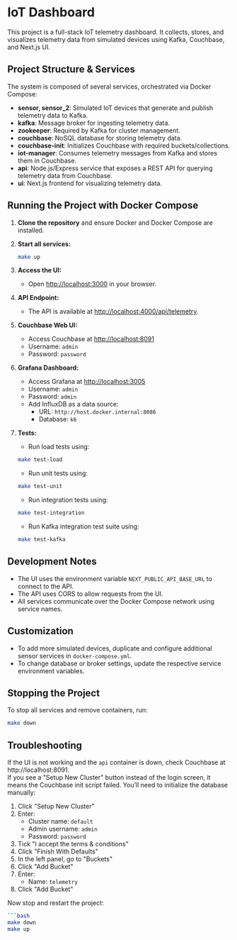 # IoT Dashboard

This project is a full-stack IoT telemetry dashboard. It collects, stores, and visualizes telemetry data from simulated devices using Kafka, Couchbase, and Next.js UI.

## Project Structure & Services

The system is composed of several services, orchestrated via Docker Compose:

- **sensor, sensor_2**: Simulated IoT devices that generate and publish telemetry data to Kafka.
- **kafka**: Message broker for ingesting telemetry data.
- **zookeeper**: Required by Kafka for cluster management.
- **couchbase**: NoSQL database for storing telemetry data.
- **couchbase-init**: Initializes Couchbase with required buckets/collections.
- **iot-manager**: Consumes telemetry messages from Kafka and stores them in Couchbase.
- **api**: Node.js/Express service that exposes a REST API for querying telemetry data from Couchbase.
- **ui**: Next.js frontend for visualizing telemetry data.

## Running the Project with Docker Compose

1. **Clone the repository** and ensure Docker and Docker Compose are installed.

2. **Start all services:**
   ```bash
   make up
   ```

3. **Access the UI:**
   - Open [http://localhost:3000](http://localhost:3000) in your browser.

4. **API Endpoint:**
   - The API is available at [http://localhost:4000/api/telemetry](http://localhost:4000/api/telemetry).

5. **Couchbase Web UI:**
   - Access Couchbase at [http://localhost:8091](http://localhost:8091)
   - Username: `admin`
   - Password: `password`

6. **Grafana Dashboard:**
   - Access Grafana at [http://localhost:3005](http://localhost:3005)
   - Username: `admin`
   - Password: `admin`
   - Add InfluxDB as a data source:
     - URL: `http://host.docker.internal:8086`
     - Database: `k6`

7. **Tests:**
   - Run load tests using:
   ```bash
   make test-load
   ```
   - Run unit tests using:
   ```bash
   make test-unit
   ```
   - Run integration tests using:
   ```bash
   make test-integration
   ```
    - Run Kafka integration test suite using:
   ```bash
   make test-kafka
   ```

## Development Notes

- The UI uses the environment variable `NEXT_PUBLIC_API_BASE_URL` to connect to the API.
- The API uses CORS to allow requests from the UI.
- All services communicate over the Docker Compose network using service names.

## Customization

- To add more simulated devices, duplicate and configure additional sensor services in `docker-compose.yml`.
- To change database or broker settings, update the respective service environment variables.

## Stopping the Project

To stop all services and remove containers, run:
```bash
make down
```

## Troubleshooting

If the UI is not working and the `api` container is down, check Couchbase at http://localhost:8091.  
If you see a "Setup New Cluster" button instead of the login screen, it means the Couchbase init script failed. You’ll need to initialize the database manually:

1. Click "Setup New Cluster"
2. Enter:
   - Cluster name: `default`
   - Admin username: `admin`
   - Password: `password`
3. Tick "I accept the terms & conditions"
4. Click "Finish With Defaults"
5. In the left panel, go to "Buckets"
6. Click "Add Bucket"
7. Enter:
   - Name: `telemetry`
8. Click "Add Bucket"

Now stop and restart the project:

```bash
```bash
make down
make up
